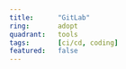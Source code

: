 ```yaml
---
title:      "GitLab"
ring:       adopt
quadrant:   tools
tags:       [ci/cd, coding]
featured:   false
---
```


